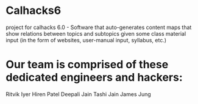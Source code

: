 # Calhacks6
project for calhacks 6.0 - Software that auto-generates content maps that show relations between topics and subtopics given some class material input (in the form of websites, user-manual input, syllabus, etc.)

# Our team is comprised of these dedicated engineers and hackers:
Ritvik Iyer 
Hiren Patel 
Deepali Jain
Tashi Jain
James Jung 
